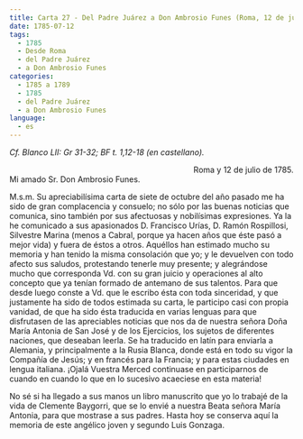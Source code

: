 ```yaml
---
title: Carta 27 - Del Padre Juárez a Don Ambrosio Funes (Roma, 12 de julio de 1785).
date: 1785-07-12
tags:
  - 1785
  - Desde Roma
  - del Padre Juárez
  - a Don Ambrosio Funes
categories:
  - 1785 a 1789
  - 1785
  - del Padre Juárez
  - a Don Ambrosio Funes
language:
  - es
---
```


_Cf. Blanco LII: Gr 31-32; BF t. 1,12-18 (en castellano)._

<div align="right">
Roma y 12 de julio de 1785.
</div>
Mi amado Sr. Don Ambrosio Funes.

M.s.m. Su apreciabilísima carta de siete de octubre del año pasado me ha sido de gran complacencia y consuelo; no sólo por las buenas noticias que comunica, sino también por sus afectuosas y nobilísimas expresiones. Ya la he comunicado a sus apasionados D. Francisco Urías, D. Ramón Rospillosi, Silvestre Marina (menos a Cabral, porque ya hacen años que éste pasó a mejor vida) y fuera de éstos a otros. Aquéllos han estimado mucho su memoria y han tenido la misma consolación que yo; y le devuelven con todo afecto sus saludos, protestando tenerle muy presente; y alegrándose mucho que corresponda Vd. con su gran juicio y operaciones al alto concepto que ya tenían formado de antemano de sus talentos. Para que desde luego conste a Vd. que le escribo ésta con toda sinceridad, y que justamente ha sido de todos estimada su carta, le participo casi con propia vanidad, de que ha sido ésta traducida en varias lenguas para que disfrutasen de las apreciables noticias que nos da de nuestra señora Doña María Antonia de San José y de los Ejercicios, los sujetos de diferentes naciones, que deseaban leerla. Se ha traducido en latín para enviarla a Alemania, y principalmente a la Rusia Blanca, donde está en todo su vigor la Compañía de Jesús; y en francés para la Francia; y para estas ciudades en lengua italiana. ¡Ojalá Vuestra Merced continuase en participarnos de cuando en cuando lo que en lo sucesivo acaeciese en esta materia!

No sé si ha llegado a sus manos un libro manuscrito que yo lo trabajé de la vida de Clemente Baygorri, que se lo envié a nuestra Beata señora María Antonia, para que mostrase a sus padres. Hasta hoy se conserva aquí la memoria de este angélico joven y segundo Luis Gonzaga.
